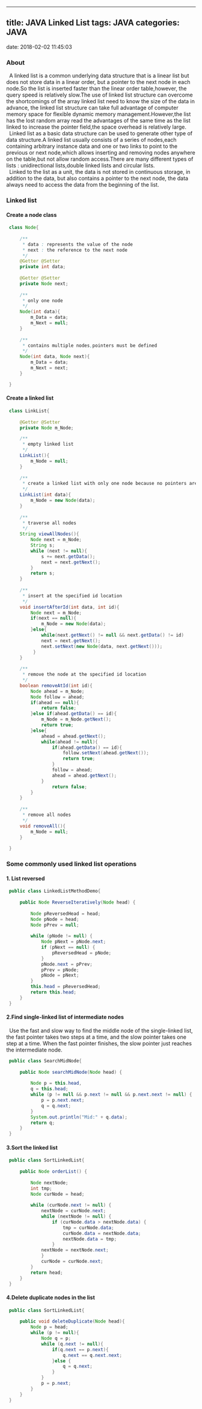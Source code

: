 -----------------------
title: JAVA Linked List
tags: JAVA
categories: JAVA
-----------------------
date: 2018-02-02 11:45:03

### About

&nbsp;&nbsp;A linked list is a common underlying data structure that is a linear list but does not store data in a linear order, but a pointer to the next node in each node.So the list is inserted faster than the linear order table,however, the query speed is relatively slow.The use of linked list structure can overcome the shortcomings of the array linked list need to know the size of the data in advance, the linked list structure can take full advantage of computer memory space for flexible dynamic memory management.However,the list has the lost random array read the advantages of the same time as the list linked to increase the pointer field,the space overhead is relatively large.   
&nbsp;&nbsp;Linked list as a basic data structure can be used to generate other type of data structure.A linked list usually consists of a series of nodes,each containing arbitrary instance data and one or two links to point to the previous or next node,which allows inserting and removing nodes anywhere on the table,but not allow random access.There are many different types of lists : unidirectional lists,double linked lists and circular lists.   
&nbsp;&nbsp;Linked to the list as a unit, the data is not stored in continuous storage, in addition to the data, but also contains a pointer to the next node, the data always need to access the data from the beginning of the list.   

### Linked list
#### Create a node class   
   ```java
    class Node{
    
        /**
         * data : represents the value of the node
         * next : the reference to the next node
         */
        @Getter @Setter
        private int data;
        
        @Getter @Setter
        private Node next;
        
        /**
         * only one node
         */
        Node(int data){
            m_Data = data;
            m_Next = null;
        }
        
        /**
         * contains multiple nodes,pointers must be defined
         */
        Node(int data, Node next){
            m_Data = data;
            m_Next = next;
        }

    }
   ```
#### Create a linked list
   ```java
    class LinkList{
    
        @Getter @Setter
        private Node m_Node;
   
        /**
         * empty linked list
         */
        LinkList(){
            m_Node = null;
        }
        
        /**
         * create a linked list with only one node because no pointers are declared
         */
        LinkList(int data){
            m_Node = new Node(data);
        }
        
        /**
         * traverse all nodes
         */
        String viewAllNodes(){
            Node next = m_Node;
            String s;
            while (next != null){
                s += next.getData();
                next = next.getNext();              
            }
            return s;
        }
        
        /**
         * insert at the specified id location
         */
        void insertAfterId(int data, int id){
            Node next = m_Node;
            if(next == null){
                m_Node = new Node(data);
            }else{
                while(next.getNext() != null && next.getData() != id)
                next = next.getNext();
                next.setNext(new Node(data, next.getNext()));
             }
        }
        
        /**
         * remove the node at the specified id location
         */
        boolean removeAtId(int id){
            Node ahead = m_Node;
            Node follow = ahead;
            if(ahead == null){
                return false;
            }else if(ahead.getData() == id){
                m_Node = m_Node.getNext();
                return true;
            }else{
                ahead = ahead.getNext();
                while(ahead != null){
                    if(ahead.getData() == id){
                        follow.setNext(ahead.getNext());
                        return true;
                    }
                    follow = ahead;
                    ahead = ahead.getNext();
                }
                    return false;
            }
        }
        
        /**
         * remove all nodes
         */
        void removeAll(){
            m_Node = null;
        }
        
    }
   ```
### Some commonly used linked list operations

#### 1. List reversed 
   ```java
    public class LinkedListMethodDemo{
      
        public Node ReverseIteratively(Node head) {
            
            Node pReversedHead = head;
            Node pNode = head;
            Node pPrev = null;
            
            while (pNode != null) {
                Node pNext = pNode.next;
                if (pNext == null) {
                    pReversedHead = pNode;
                }
                pNode.next = pPrev;
                pPrev = pNode;
                pNode = pNext;
            }
            this.head = pReversedHead;
            return this.head;
        }
    }
   ```
#### 2.Find single-linked list of intermediate nodes

&nbsp;&nbsp;Use the fast and slow way to find the middle node of the single-linked list, the fast pointer takes two steps at a time, and the slow pointer takes one step at a time. When the fast pointer finishes, the slow pointer just reaches the intermediate node.
   ```java
    public class SearchMidNode{
       
        public Node searchMidNode(Node head) {
            
            Node p = this.head, 
            q = this.head;
            while (p != null && p.next != null && p.next.next != null) {
                p = p.next.next;
                q = q.next;
            }
            System.out.println("Mid:" + q.data);
            return q;
        }
    }
   ```
#### 3.Sort the linked list
   ```java
    public class SortLinkedList{
    
        public Node orderList() {
            
            Node nextNode;
            int tmp;
            Node curNode = head;
            
            while (curNode.next != null) {
                nextNode = curNode.next;
                while (nextNode != null) {
                    if (curNode.data > nextNode.data) {
                        tmp = curNode.data;
                        curNode.data = nextNode.data;
                        nextNode.data = tmp;
                    }
                nextNode = nextNode.next;
                }
                curNode = curNode.next;
            }
            return head;
        }
    }
   ```
#### 4.Delete duplicate nodes in the list
   ```java
    public class SortLinkedList{
    
        public void deleteDuplicate(Node head){
            Node p = head;
            while (p != null){
                Node q = p;
                while (q.next != null){
                    if(q.next == p.next){
                        q.next == q.next.next;
                    }else {
                        q = q.next;
                    }
                }
                p = p.next;
            }
        }
    }
   ```